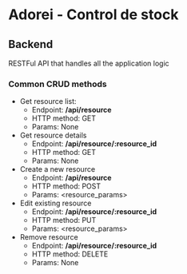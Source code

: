# Adorei - Control de stock
## Backend

RESTFul API that handles all the application logic

### Common CRUD methods

- Get resource list:
  - Endpoint: **/api/resource**
  - HTTP method: GET
  - Params: None
- Get resource details
  - Endpoint: **/api/resource/:resource_id**
  - HTTP method: GET
  - Params: None
- Create a new resource
  - Endpoint: **/api/resource**
  - HTTP method: POST
  - Params: <resource_params>
- Edit existing resource
  - Endpoint: **/api/resource/:resource_id**
  - HTTP method: PUT
  - Params: <resource_params>
- Remove resource
  - Endpoint: **/api/resource/:resource_id**
  - HTTP method: DELETE
  - Params: None
